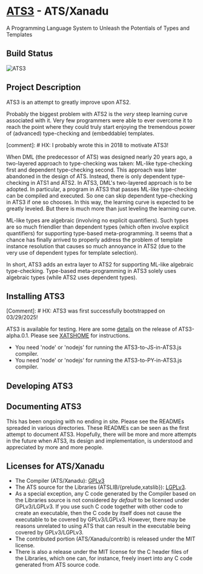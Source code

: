 # [ATS3](http://www.ats-lang.org/) - ATS/Xanadu

A Programming Language System to Unleash the Potentials of Types
and Templates

## Build Status

![ATS3](https://github.com/githwxi/ATS-Xanadu/actions/workflows/main.yml/badge.svg)

## Project Description

ATS3 is an attempt to greatly improve upon ATS2.

Probably the biggest problem with ATS2 is the _very_ steep learning
curve associated with it. Very few programmers were able to ever
overcome it to reach the point where they could truly start enjoying
the tremendous power of (advanced) type-checking and (embeddable)
templates.

[comment]: # HX: I probably wrote this in 2018 to motivate ATS3!

When DML (the predecessor of ATS) was designed nearly 20 years ago, a
two-layered approach to type-checking was taken: ML-like type-checking
first and dependent type-checking second. This approach was later
abandoned in the design of ATS. Instead, there is only dependent
type-checking in ATS1 and ATS2. In ATS3, DML's two-layered approach is
to be adopted. In particular, a program in ATS3 that passes ML-like
type-checking can be compiled and executed. So one can skip dependent
type-checking in ATS3 if one so chooses. In this way, the learning
curve is expected to be greatly leveled. But there is much more than
just leveling the learning curve.

ML-like types are algebraic (involving no explicit quantifiers). Such
types are so much friendlier than dependent types (which often involve
explicit quantifiers) for supporting type-based meta-programming. It
seems that a chance has finally arrived to properly address the
problem of template instance resolution that causes so much annoyance
in ATS2 (due to the very use of dependent types for template selection).

In short, ATS3 adds an extra layer to ATS2 for supporting ML-like
algebraic type-checking. Type-based meta-programming in ATS3 solely
uses algebraic types (while ATS2 uses dependent types).

## Installing ATS3

[Comment]: # HX: ATS3 was first successfully bootstrapped on 03/29/2025!

ATS3 is available for testing.
Here are some [details](https://groups.google.com/g/ats-lang-users/c/C3-PWokjYTA)
on the release of ATS3-alpha.0.1. Please see [XATSHOME](https://github.com/githwxi/XATSHOME)
for instructions.

- You need 'node' or 'nodejs' for running the ATS3-to-JS-in-ATS3.js compiler.
- You need 'node' or 'nodejs' for running the ATS3-to-PY-in-ATS3.js compiler.

## Developing ATS3

## Documenting ATS3

This has been ongoing with no ending in site. Please see the READMEs
spreaded in various directories. These READMEs can be seen as the first
attempt to document ATS3. Hopefully, there will be more and more attempts
in the future when ATS3, its design and implementation, is understood and
appreciated by more and more people.

## Licenses for ATS/Xanadu

- The Compiler (ATS/Xanadu):
  [GPLv3](https://github.com/githwxi/ATS-Xanadu/blob/master/COPYING-gpl-3.0.txt)
- The ATS source for the Libraries (ATSLIB/{prelude,xatslib}):
  [LGPLv3](https://github.com/githwxi/ATS-Xanadu/blob/master/COPYING-lgpl-3.0.txt).
- As a special exception, any C code generated by the Compiler based on the Libraries
  source is not considered _by_ _default_ to be licensed under GPLv3/LGPLv3. If you use
  such C code together with other code to create an executable, then the C code by itself
  does not cause the executable to be covered by GPLv3/LGPLv3. However, there may be reasons
  unrelated to using ATS that can result in the executable being covered by GPLv3/LGPLv3.
- The contributed portion (ATS/Xanadu/contrib) is released under the MIT license.
- There is also a release under the MIT license for the C header files of the Libraries,
  which one can, for instance, freely insert into any C code generated from ATS source code.
